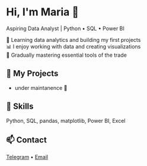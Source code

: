# Hi, I'm Maria 👋  
Aspiring Data Analyst | Python • SQL • Power BI

🎯 Learning data analytics and building my first projects  
📊 I enjoy working with data and creating visualizations  
🚀 Gradually mastering essential tools of the trade

## 💼 My Projects

- under maintanence 🚧

## 🧰 Skills

Python, SQL, pandas, matplotlib, Power BI, Excel

## 📫 Contact

[Telegram](https://t.me/Maria_Kudimova) • [Email](mailto:kudimova.mm@gmail.com)


<!--
**mkudim/mkudim** is a ✨ _special_ ✨ repository because its `README.md` (this file) appears on your GitHub profile.

Here are some ideas to get you started:

- 🔭 I’m currently working on ...
- 🌱 I’m currently learning ...
- 👯 I’m looking to collaborate on ...
- 🤔 I’m looking for help with ...
- 💬 Ask me about ...
- 📫 How to reach me: ...
- 😄 Pronouns: ...
- ⚡ Fun fact: ...
-->
